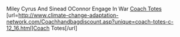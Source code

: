 Miley Cyrus And Sinead OConnor Engage In War
 <a href="http://www.climate-change-adaptation-network.com/Coachhandbagdiscount.asp?unique=coach-totes-c-12_16.html" >Coach Totes</a>
[url=http://www.climate-change-adaptation-network.com/Coachhandbagdiscount.asp?unique=coach-totes-c-12_16.html]Coach Totes[/url]